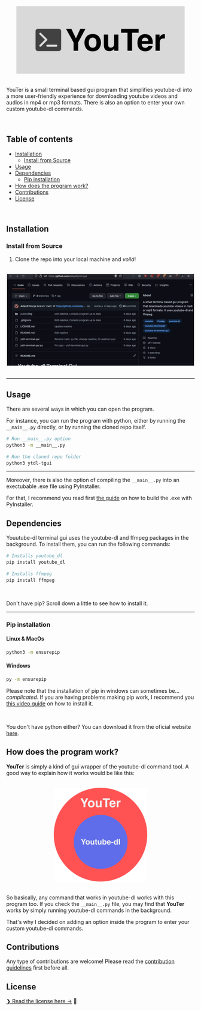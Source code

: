 <div align="center">
  <img src="./public/img/YouTer%20Logo%20500-200.png" width="450">
</div>

<br>

YouTer is a small terminal based gui program that simplifies youtube-dl into a more user-friendly experience for downloading youtube videos and audios in mp4 or mp3 formats. There is also an option to enter your own custom youtube-dl commands.

<br>

<h2> Table of contents</h2>

- [Installation](#installation)
  - [Install from Source](#install-from-source)
- [Usage](#usage)
- [Dependencies](#dependencies)
  - [Pip installation](#pip-installation)
- [How does the program work?](#how-does-the-program-work)
- [Contributions](#contributions)
- [License](#license)

<br>

## Installation

### Install from Source

1. Clone the repo into your local machine and _voilá_!

<br>

<div align="center">
<img src="./public/img/clone_repo_guide.gif" width="500">
</div>

<br>

---

## Usage

There are several ways in which you can open the program.

For instance, you can run the program with python, either by running the `__main__.py` directly, or by running the cloned repo itself.

```bash
# Run __main__.py option
python3 -m __main__.py
```
```bash
# Run the cloned repo folder
python3 ytdl-tgui
```

---

Moreover, there is also the option of compiling the `__main__.py` into an exectubable .exe file using PyInstaller. 

For that, I recommend you read first [the guide](GUIDE-BUILD-EXE.md) on how to build the .exe with PyInstaller.


## Dependencies
Youutube-dl terminal gui uses the youtube-dl and ffmpeg packages in the background. To install them, you can run the following commands:

```bash
# Installs youtube_dl
pip install youtube_dl
```
```bash
# Installs ffmpeg
pip install ffmpeg
```
<br>

Don't have pip? Scroll down a little to see how to install it.

---
### Pip installation

<h4>Linux & MacOs</h4>

```bash
python3 -m ensurepip
```

<h4>Windows</h4>

```bash
py -m ensurepip
```
Please note that the installation of pip in windows can sometimes be... _complicated_. If you are having problems making pip work, I recommend you [this video guide](https://youtu.be/c_qNC1lL4qA) on how to install it.

<br>

You don't have python either? You can download it from the oficial website <a href="https://www.python.org/downloads/" target="_blank">here</a>.

## How does the program work?
**YouTer** is simply a kind of gui wrapper of the youtube-dl command tool. A good way to explain how it works would be like this:

<br>
<div align="center">
<img src="./public/img/YouTer%20Explained.svg" width=250>
</div>

<br>

So basically, any command that works in youtube-dl works with this program too. If you check the `__main__.py` file, you may find that **YouTer** works by simply running youtube-dl commands in the background.

That's why I decided on adding an option inside the program to enter your custom youtube-dl commands.

## Contributions
Any type of contributions are welcome! Please read the [contribution guidelines](CONTRIBUTING.md) first before all.

## License

[❯ Read the license here →](LICENSE.md) 🔏

